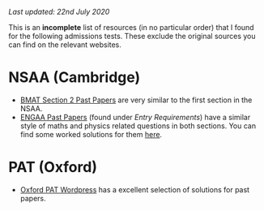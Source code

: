 _Last updated: 22nd July 2020_

This is an **incomplete** list of resources (in no particular order) that I found for the following admissions tests. These exclude the original sources you can find on the relevant websites.

# NSAA (Cambridge)
- [BMAT Section 2 Past Papers](https://www.admissionstesting.org/for-test-takers/bmat/preparing-for-bmat/practice-papers/) are very similar to the first section in the NSAA.
- [ENGAA Past Papers](https://www.undergraduate.study.cam.ac.uk/courses/engineering) (found under *Entry Requirements*) have a similar style of maths and physics related questions in both sections. You can find some worked solutions for them [here](http://www.engineeringadmissionsassessment.com/).

# PAT (Oxford)
- [Oxford PAT Wordpress](https://oxfordpat.wordpress.com/) has a excellent selection of solutions for past papers.
